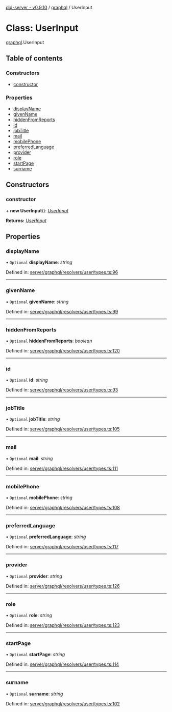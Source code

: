 [did-server - v0.9.10](../README.md) / [graphql](../modules/graphql.md) / UserInput

# Class: UserInput

[graphql](../modules/graphql.md).UserInput

## Table of contents

### Constructors

- [constructor](graphql.userinput.md#constructor)

### Properties

- [displayName](graphql.userinput.md#displayname)
- [givenName](graphql.userinput.md#givenname)
- [hiddenFromReports](graphql.userinput.md#hiddenfromreports)
- [id](graphql.userinput.md#id)
- [jobTitle](graphql.userinput.md#jobtitle)
- [mail](graphql.userinput.md#mail)
- [mobilePhone](graphql.userinput.md#mobilephone)
- [preferredLanguage](graphql.userinput.md#preferredlanguage)
- [provider](graphql.userinput.md#provider)
- [role](graphql.userinput.md#role)
- [startPage](graphql.userinput.md#startpage)
- [surname](graphql.userinput.md#surname)

## Constructors

### constructor

\+ **new UserInput**(): [*UserInput*](graphql.userinput.md)

**Returns:** [*UserInput*](graphql.userinput.md)

## Properties

### displayName

• `Optional` **displayName**: *string*

Defined in: [server/graphql/resolvers/user/types.ts:96](https://github.com/Puzzlepart/did/blob/dev/server/graphql/resolvers/user/types.ts#L96)

___

### givenName

• `Optional` **givenName**: *string*

Defined in: [server/graphql/resolvers/user/types.ts:99](https://github.com/Puzzlepart/did/blob/dev/server/graphql/resolvers/user/types.ts#L99)

___

### hiddenFromReports

• `Optional` **hiddenFromReports**: *boolean*

Defined in: [server/graphql/resolvers/user/types.ts:120](https://github.com/Puzzlepart/did/blob/dev/server/graphql/resolvers/user/types.ts#L120)

___

### id

• `Optional` **id**: *string*

Defined in: [server/graphql/resolvers/user/types.ts:93](https://github.com/Puzzlepart/did/blob/dev/server/graphql/resolvers/user/types.ts#L93)

___

### jobTitle

• `Optional` **jobTitle**: *string*

Defined in: [server/graphql/resolvers/user/types.ts:105](https://github.com/Puzzlepart/did/blob/dev/server/graphql/resolvers/user/types.ts#L105)

___

### mail

• `Optional` **mail**: *string*

Defined in: [server/graphql/resolvers/user/types.ts:111](https://github.com/Puzzlepart/did/blob/dev/server/graphql/resolvers/user/types.ts#L111)

___

### mobilePhone

• `Optional` **mobilePhone**: *string*

Defined in: [server/graphql/resolvers/user/types.ts:108](https://github.com/Puzzlepart/did/blob/dev/server/graphql/resolvers/user/types.ts#L108)

___

### preferredLanguage

• `Optional` **preferredLanguage**: *string*

Defined in: [server/graphql/resolvers/user/types.ts:117](https://github.com/Puzzlepart/did/blob/dev/server/graphql/resolvers/user/types.ts#L117)

___

### provider

• `Optional` **provider**: *string*

Defined in: [server/graphql/resolvers/user/types.ts:126](https://github.com/Puzzlepart/did/blob/dev/server/graphql/resolvers/user/types.ts#L126)

___

### role

• `Optional` **role**: *string*

Defined in: [server/graphql/resolvers/user/types.ts:123](https://github.com/Puzzlepart/did/blob/dev/server/graphql/resolvers/user/types.ts#L123)

___

### startPage

• `Optional` **startPage**: *string*

Defined in: [server/graphql/resolvers/user/types.ts:114](https://github.com/Puzzlepart/did/blob/dev/server/graphql/resolvers/user/types.ts#L114)

___

### surname

• `Optional` **surname**: *string*

Defined in: [server/graphql/resolvers/user/types.ts:102](https://github.com/Puzzlepart/did/blob/dev/server/graphql/resolvers/user/types.ts#L102)

